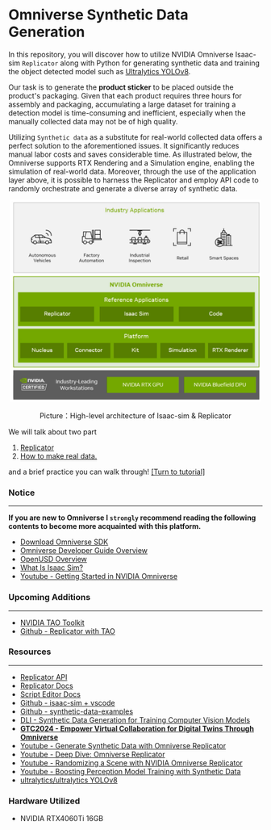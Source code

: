 ﻿# Omniverse Synthetic Data Generation
In this repository, you will discover how to utilize NVIDIA Omniverse Isaac-sim `Replicator` along with Python for generating synthetic data and training the object detected model such as [Ultralytics YOLOv8](https://docs.ultralytics.com/).

Our task is to generate the **product sticker** to be placed outside the product's packaging. Given that each product requires three hours for assembly and packaging, accumulating a large dataset for training a detection model is time-consuming and inefficient, especially when the manually collected data may not be of high quality.

Utilizing `Synthetic data` as a substitute for real-world collected data offers a perfect solution to the aforementioned issues. It significantly reduces manual labor costs and saves considerable time. As illustrated below, the Omniverse supports RTX Rendering and a Simulation engine, enabling the simulation of real-world data. Moreover, through the use of the application layer above, it is possible to harness the Replicator and employ API code to randomly orchestrate and generate a diverse array of synthetic data.
<p align="center">
<img height="400" src="./picture/architecture.png" >  
</p>
<p align="center">
Picture：High-level architecture of Isaac-sim & Replicator
</p>

We will talk about two part
1. [Replicator](./Replicator/)
2. [How to make real data.](./Real%20Data/)

and a brief practice you can walk through! [[Turn to tutorial]](./Tutorial/)

### Notice 
--- 
**If you are new to Omniverse I `strongly` recommend reading the following contents to become more acquainted with this platform.**
* [Download Omniverse SDK](https://www.nvidia.com/zh-tw/omniverse/download/)
* [Omniverse Developer Guide Overview](https://docs.omniverse.nvidia.com/dev-guide/latest/index.html)
* [OpenUSD Overview](https://docs.omniverse.nvidia.com/usd/latest/index.html)
* [What Is Isaac Sim?](https://docs.omniverse.nvidia.com/isaacsim/latest/overview.html)
* [Youtube - Getting Started in NVIDIA Omniverse](https://youtube.com/playlist?list=PL4w6jm6S2lztLazLC7P0I4SnX3gxdL1Ad&si=53X1ctpgo9Yc0pEn)

### Upcoming Additions
---
* [NVIDIA TAO Toolkit](https://developer.nvidia.com/tao-toolkit)
* [Github - Replicator with TAO](https://github.com/NVIDIA-Omniverse/synthetic-data-examples/blob/main/end-to-end-workflows/palletjack_with_tao/cloud/training/cloud_train.ipynb)
### Resources
---
* [Replicator API](https://docs.omniverse.nvidia.com/py/replicator/1.10.10/source/extensions/omni.replicator.core/docs/API.html)
* [Replicator Docs](https://docs.omniverse.nvidia.com/extensions/latest/ext_replicator.html#theory-behind-training-with-synthetic-data)
* [Script Editor Docs](https://docs.omniverse.nvidia.com/extensions/latest/ext_script-editor.html)
* [Github - isaac-sim + vscode](https://github.com/Toni-SM/semu.misc.vscode)
* [Github - synthetic-data-examples](https://github.com/NVIDIA-Omniverse/synthetic-data-examples)
* [DLI - Synthetic Data Generation for Training Computer Vision Models](https://learn.nvidia.com/courses/course-detail?course_id=course-v1:DLI+S-OV-10+V1)
* [**GTC2024 - Empower Virtual Collaboration for Digital Twins Through Omniverse**](https://www.nvidia.com/en-us/on-demand/session/gtc24-s63282/)
* [Youtube - Generate Synthetic Data with Omniverse Replicator](https://www.youtube.com/watch?v=amVjqaABfU8&ab_channel=NVIDIAOmniverse)
* [Youtube - Deep Dive: Omniverse Replicator](https://www.youtube.com/watch?v=AGtIV5xgpYc&ab_channel=NVIDIAOmniverse)
* [Youtube - Randomizing a Scene with NVIDIA Omniverse Replicator](https://www.youtube.com/watch?v=5gBRbFqmZSE&ab_channel=NVIDIAOmniverse)
* [Youtube - Boosting Perception Model Training with Synthetic Data](https://www.youtube.com/watch?v=pR-vuZr7SiY&t=202s&ab_channel=SnorkelAI)
* [ultralytics/ultralytics YOLOv8](https://github.com/ultralytics/ultralytics)

### Hardware Utilized
* NVIDIA RTX4060Ti 16GB